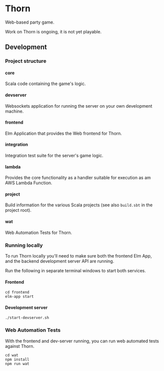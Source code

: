 Thorn
=====

Web-based party game.

Work on Thorn is ongoing, it is not yet playable.

## Development

### Project structure

#### core

Scala code containing the game's logic.

#### devserver

Websockets application for running the server on your own development
machine.

#### frontend

Elm Application that provides the Web frontend for Thorn.

#### integration

Integration test suite for the server's game logic.

#### lambda

Provides the core functionality as a handler suitable for execution as
am AWS Lambda Function.

#### project

Build information for the various Scala projects (see also `build.sbt`
in the project root).

#### wat

Web Automation Tests for Thorn.

### Running locally

To run Thorn locally you'll need to make sure both the frontend Elm
App, and the backend development server API are running.

Run the following in separate terminal windows to start both services.

#### Frontend

    cd frontend
    elm-app start

#### Development server

    ./start-devserver.sh

### Web Automation Tests

With the frontend and dev-server running, you can run web automated
tests against Thorn.

    cd wat
    npm install
    npm run wat
